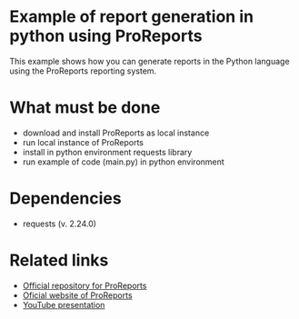 # Example of report generation in python using ProReports
This example shows how you can generate  reports in the Python language using the ProReports reporting system.

# What must be done
* download and install ProReports as local instance 
* run local instance of ProReports 
* install in python environment requests library 
* run example of code (main.py) in python environment

# Dependencies
* requests (v. 2.24.0)

# Related links

* [Official repository for ProReports](https://sourceforge.net/projects/proreports/?source=navbar)
* [Oficial website of ProReports](https://www.proreports.pl/)
* [YouTube presentation](https://youtu.be/YBbQHCQ7SR8)
